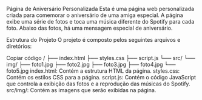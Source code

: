 Página de Aniversário Personalizada
Esta é uma página web personalizada criada para comemorar o aniversário de uma amiga especial. A página exibe uma série de fotos e toca uma música diferente do Spotify para cada foto. Abaixo das fotos, há uma mensagem especial de aniversário.

Estrutura do Projeto
O projeto é composto pelos seguintes arquivos e diretórios:

Copiar código
/
├── index.html
├── styles.css
├── script.js
└── src/
    └── img/
        ├── foto1.jpg
        ├── foto2.jpg
        ├── foto3.jpg
        ├── foto4.jpg
        └── foto5.jpg
index.html: Contém a estrutura HTML da página.
styles.css: Contém os estilos CSS para a página.
script.js: Contém o código JavaScript que controla a exibição das fotos e a reprodução das músicas do Spotify.
src/img/: Contém as imagens que serão exibidas na página.
